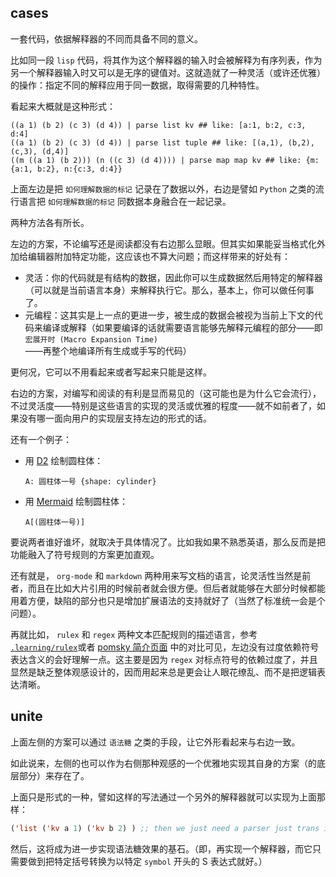 ## cases

一套代码，依据解释器的不同而具备不同的意义。

比如同一段 `lisp` 代码，将其作为这个解释器的输入时会被解释为有序列表，作为另一个解释器输入时又可以是无序的键值对。这就造就了一种灵活（或许还优雅）的操作：指定不同的解释应用于同一数据，取得需要的几种特性。

看起来大概就是这种形式：

~~~ nu
((a 1) (b 2) (c 3) (d 4)) | parse list kv ## like: [a:1, b:2, c:3, d:4]
((a 1) (b 2) (c 3) (d 4)) | parse list tuple ## like: [(a,1), (b,2), (c,3), (d,4)]
((m ((a 1) (b 2))) (n ((c 3) (d 4)))) | parse map map kv ## like: {m:{a:1, b:2}, n:{c:3, d:4}}
~~~

上面左边是把 `如何理解数据的标记` 记录在了数据以外，右边是譬如 `Python` 之类的流行语言把 `如何理解数据的标记` 同数据本身融合在一起记录。

两种方法各有所长。

左边的方案，不论编写还是阅读都没有右边那么显眼。但其实如果能妥当格式化外加给编辑器附加特定功能，这应该也不算大问题；而这样带来的好处有：

- 灵活：你的代码就是有结构的数据，因此你可以生成数据然后用特定的解释器（可以就是当前语言本身）来解释执行它。那么，基本上，你可以做任何事了。
- 元编程：这其实是上一点的更进一步，被生成的数据会被视为当前上下文的代码来编译或解释（如果要编译的话就需要语言能够先解释元编程的部分——即 `宏展开时 (Macro Expansion Time)` ——再整个地编译所有生成或手写的代码）

更何况，它可以不用看起来或者写起来只能是这样。

右边的方案，对编写和阅读的有利是显而易见的（这可能也是为什么它会流行），不过灵活度——特别是这些语言的实现的灵活或优雅的程度——就不如前者了，如果没有哪一面向用户的实现层支持左边的形式的话。

还有一个例子：

- 用 [D2][d2-play] 绘制圆柱体：
  
  ~~~ d2
  A: 圆柱体一号 {shape: cylinder}
  ~~~
  
- 用 [Mermaid][mermaid-live] 绘制圆柱体：
  
  ~~~ Mermaid
  A[(圆柱体一号)]
  ~~~
  

[d2-play]: https://play.d2lang.com/
[mermaid-live]: https://mermaid.live/


要说两者谁好谁坏，就取决于具体情况了。比如我如果不熟悉英语，那么反而是把功能融入了符号规则的方案更加直观。

还有就是， `org-mode` 和 `markdown` 两种用来写文档的语言，论灵活性当然是前者，而且在比如大片引用的时候前者就会很方便。但后者就能够在大部分时候都能用着方便，缺陷的部分也只是增加扩展语法的支持就好了（当然了标准统一会是个问题）。

再就比如， `rulex` 和 `regex` 两种文本匹配规则的描述语言，参考 [`.learning/rulex`](../../../../.learning/rulex)或者 [pomsky 简介页面][pomsky-intro] 中的对比可见，左边没有过度依赖符号表达含义的会好理解一点。这主要是因为 `regex` 对标点符号的依赖过度了，并且显然是缺乏整体观感设计的，因而用起来总是更会让人眼花缭乱、而不是把逻辑表达清晰。

[pomsky-intro]: https://pomsky-lang.org/docs/get-started/introduction/#summary

## unite

上面左侧的方案可以通过 `语法糖` 之类的手段，让它外形看起来与右边一致。

如此说来，左侧的也可以作为右侧那种观感的一个优雅地实现其自身的方案（的底层部分）来存在了。

上面只是形式的一种，譬如这样的写法通过一个另外的解释器就可以实现为上面那样：

~~~ lisp
('list ('kv a 1) ('kv b 2) ) ;; then we just need a parser just trans it be: `((a 1) (b 2) (c 3) (d 4)) | parse list kv`
~~~

然后，这将成为进一步实现语法糖效果的基石。（即，再实现一个解释器，而它只需要做到把特定括号转换为以特定 `symbol` 开头的 S 表达式就好。）
